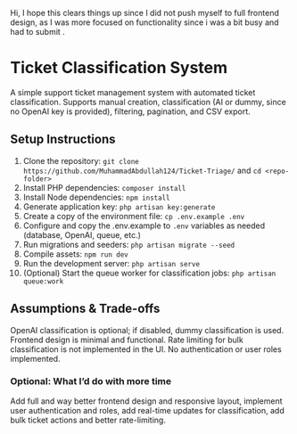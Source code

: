 Hi, I hope this clears things up since I did not push myself to full frontend design, as I was more focused on functionality since i was a bit busy and had to submit .

# Ticket Classification System

A simple support ticket management system with automated ticket classification. Supports manual creation, classification (AI or dummy, since no OpenAI key is provided), filtering, pagination, and CSV export.

## Setup Instructions

1. Clone the repository: `git clone https://github.com/MuhammadAbdullah124/Ticket-Triage/` and `cd <repo-folder>`  
2. Install PHP dependencies: `composer install`  
3. Install Node dependencies: `npm install`  
4. Generate application key: `php artisan key:generate`  
5. Create a copy of the environment file: `cp .env.example .env`  
6. Configure and copy the .env.example to  `.env` variables as needed (database, OpenAI, queue, etc.)  
7. Run migrations and seeders: `php artisan migrate --seed`  
8. Compile assets: `npm run dev`  
9. Run the development server: `php artisan serve`  
10. (Optional) Start the queue worker for classification jobs: `php artisan queue:work`  

## Assumptions & Trade-offs

OpenAI classification is optional; if disabled, dummy classification is used. Frontend design is minimal and functional. Rate limiting for bulk classification is not implemented in the UI. No authentication or user roles implemented.  

### Optional: What I’d do with more time

Add full and way better frontend design and responsive layout, implement user authentication and roles, add real-time updates for classification, add bulk ticket actions and better rate-limiting.  



